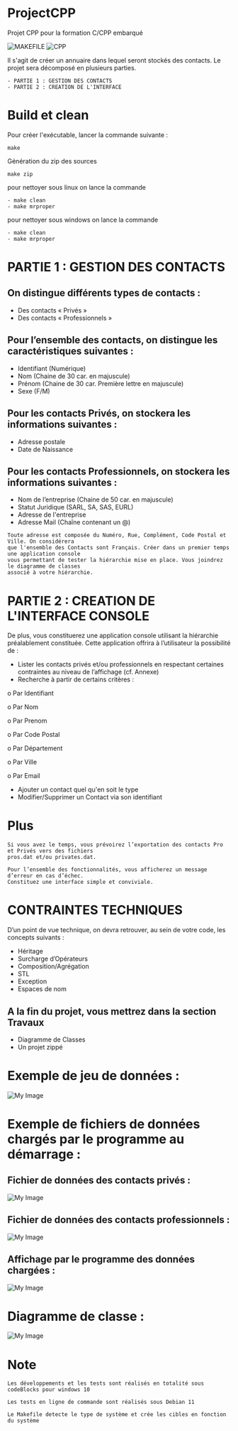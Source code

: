 # ProjectCPP
Projet CPP pour la formation C/CPP embarqué

![MAKEFILE](https://img.shields.io/badge/makefile-%231572B6.svg?style=for-the-badge&logo=css3&logoColor=white)
![CPP](https://img.shields.io/badge/CPP-%23ED8B00.svg?style=for-the-badge&logo=openjdk&logoColor=white)


Il s'agit de créer un annuaire dans lequel seront stockés des contacts.
Le projet sera décomposé en plusieurs parties.

```
- PARTIE 1 : GESTION DES CONTACTS
- PARTIE 2 : CREATION DE L'INTERFACE
```


# Build et clean
Pour créer l'exécutable, lancer la commande suivante : 

```
make
```
Génération du zip des sources
```
make zip 
```
pour nettoyer sous linux on lance la commande 

```
- make clean 
- make mrproper 
```
pour nettoyer sous windows on lance la commande 

```
- make clean
- make mrproper
```

# PARTIE 1 : GESTION DES CONTACTS
## On distingue différents types de contacts :
- Des contacts « Privés »
- Des contacts « Professionnels »
## Pour l’ensemble des contacts, on distingue les caractéristiques suivantes :
- Identifiant (Numérique)
- Nom (Chaine de 30 car. en majuscule)
- Prénom (Chaine de 30 car. Première lettre en majuscule)
- Sexe (F/M)
## Pour les contacts Privés, on stockera les informations suivantes :
- Adresse postale
- Date de Naissance
## Pour les contacts Professionnels, on stockera les informations suivantes :
- Nom de l’entreprise (Chaine de 50 car. en majuscule)
- Statut Juridique (SARL, SA, SAS, EURL)
- Adresse de l'entreprise
- Adresse Mail (Chaîne contenant un @)
```
Toute adresse est composée du Numéro, Rue, Complément, Code Postal et Ville. On considérera 
que l'ensemble des Contacts sont Français. Créer dans un premier temps une application console 
vous permettant de tester la hiérarchie mise en place. Vous joindrez le diagramme de classes 
associé à votre hiérarchie.
```

# PARTIE 2 : CREATION DE L'INTERFACE CONSOLE
De plus, vous constituerez une application console utilisant la hiérarchie préalablement constituée.
Cette application offrira à l’utilisateur la possibilité de :
- Lister les contacts privés et/ou professionnels en respectant certaines contraintes au niveau de l’affichage (cf. Annexe)
- Recherche à partir de certains critères :

o Par Identifiant

o Par Nom

o Par Prenom

o Par Code Postal

o Par Département

o Par Ville

o Par Email

- Ajouter un contact quel qu'en soit le type
- Modifier/Supprimer un Contact via son identifiant

# Plus

```
Si vous avez le temps, vous prévoirez l’exportation des contacts Pro et Privés vers des fichiers 
pros.dat et/ou privates.dat.

Pour l’ensemble des fonctionnalités, vous afficherez un message d’erreur en cas d’échec.
Constituez une interface simple et conviviale.
```

# CONTRAINTES TECHNIQUES
D’un point de vue technique, on devra retrouver, au sein de votre code, les concepts suivants :
- Héritage
- Surcharge d’Opérateurs
- Composition/Agrégation
- STL
- Exception
- Espaces de nom

## A la fin du projet, vous mettrez dans la section Travaux
- Diagramme de Classes
- Un projet zippé

# Exemple de jeu de données :

![My Image](./pictures/liste.jpg)

# Exemple de fichiers de données chargés par le programme au démarrage :

## Fichier de données des contacts privés :

![My Image](./pictures/file_privates_contact.jpg)

## Fichier de données des contacts professionnels :

![My Image](./pictures/file_pros_contact.jpg)

## Affichage par le programme des données chargées :

![My Image](./pictures/affichage_données_chargées.jpg)

# Diagramme de classe :

![My Image](./pictures/diagramme.jpg)


# Note

```
Les développements et les tests sont réalisés en totalité sous codeBlocks pour windows 10

Les tests en ligne de commande sont réalisés sous Debian 11

Le Makefile detecte le type de système et crée les cibles en fonction du système
```

